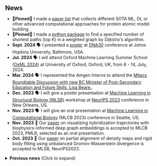 <h2 id="news" style="margin: 2px 0px 10px;">News</h2>

- **📌Pinned📌** I made a [paper list](https://github.com/chenwei-zhang/Papers-atomic-model-building-in-CryoEM-maps) that collects different SOTA ML, DL or other advanced computational approaches for protein atomic model building.
- **📌Pinned📌** I made a [python package](https://anaconda.org/ChenweiZhang/fast_dijkstra) to find a specified number of shortest paths (top K) in a weighted graph by Dijkstra's algorithm.
- **Sept. 2024** 🗣️ I presented a [poster](../assets/files/mismatch_DNA30_poster.pdf) at [DNA30](https://www.dna30.org) conference at Johns Hopkins University, Baltimore, USA.
- **Jul. 2024** 🗣️ I will attend Oxford Machine Learning Summer School ([OxML 2024](https://www.oxfordml.school/)) at University of Oxford, Oxford, UK, from 6 - 14, July, 2024.
- **Mar. 2024** 🗣️ I represented the Amgen Interns to attend the [Mitacs Roundtable Discussion with new BC Minister of Post-Secondary Education and Future Skills, Lisa Beare.](https://twitter.com/MitacsCanada/status/1772987032375054508).
- **Dec. 2023** 🗣️ I will give a poster presentation at [Machine Learning in Structural Biology (MLSB)](https://www.mlsb.io/) workshop at [NeurIPS 2023](https://nips.cc/) conference in New Orleans, US.
- **Nov. 2023** 🗣️ I will give an oral presentation at [Machine Learning in Computational Biology](https://sites.google.com/cs.washington.edu/mlcb2023/) (MLCB 2023) conference in Seattle, US.
- **Nov. 2023** 🎉 Our [paper](https://arxiv.org/abs/2311.03411) on visualizing hybridization trajectories with biophysics-informed deep graph embeddings is accepted to MLCB 2023, PMLR, selected as an oral presentation.
- **Oct. 2023** 🎉 Our [paper](https://arxiv.org/abs/2311.00850) on partial alignment of density maps and rigid body fitting using unbalanced Gromov-Wasserstein divergence is accepted to MLSB, NeurIPS2023.

<details>
  <summary><strong>Previous news</strong> (Click to expand)</summary>

- **Sept. 2023** 🗣️ I presented a [poster](./assets/files/vida_DNA29_poster.pdf) at [DNA29](https://dna29.org/index.html) conference at Tohoku University, Sendai, Japan.
- **Sept. 2023** 🎉 I gave a [talk](https://www.birs.ca/events/2023/5-day-workshops/23w5142/videos/watch/202309071601-Zhang.html) at [BIRS](https://www.birs.ca/events/2023/5-day-workshops/23w5142) workshop in Banff, Canada.
- **Jul. 2023** 🎉 Our [paper](https://drops.dagstuhl.de/opus/volltexte/2023/18788/) on revisiting hybridization kinetics with Bayesian inference is accepted to DNA29.
- **Jul. 2023** 🎉 Our abstract [poster](./assets/files/vida_DNA29_poster.pdf) on visualizing DNA kinetics using deep graph embeddings is accepted to DNA29.
- **Jun. 2023** 👨‍💻 I am starting my internship at [Amgen](https://www.amgen.ca/) focused on employing deep learning in drug discovery.
- **Jan. 2023** 🎉 Our [paper](https://pubs.acs.org/doi/abs/10.1021/acs.jpcc.2c06569) on revisiting plasmonic properties of complex semiconductor nanocrystals using Magnetic Circular Dichroism Spectroscopy is accepted to The Journal of Physical Chemistry C.
- **Dec. 2022** 🗣️ I presented a [poster](https://neurips.cc/media/PosterPDFs/NeurIPS%202022/59044.png?t=1669169245.3355224) at NeurIPS2022 conference in New Orleans, US.
- **Oct. 2022** 🎉 Our [workshop paper](https://www.mlsb.io/papers_2022/Visualizing_DNA_reaction_trajectories_with_deep_graph_embedding_approaches.pdf) on using semi-VAE for visualization of DNA reaction trajectories is accepted to MLSB, NeurIPS2022.
- **Oct 2022** ✍️ I PASSED my PhD qualification exam!
- **Aug. 2022** 🗣️ I attended [DNA28](https://dna28.cs.unm.edu/) conference at University of New Mexico, Albuquerque, US.
- **Jul. 2022** 🎉 Our abstract [poster](./assets/files/move-update_DNA28_poster.pdf) on faster elementary steps in DNA reaction simulators is accepted to DNA28.
- **Dec. 2021** 🎉 Our [paper](https://pubs.acs.org/doi/abs/10.1021/acs.jpcc.1c06959) on the study of origin of d^0 magnetism in transparent metal oxide nanocrystals is accepted to The Journal of Physical Chemistry C.
- **Sept. 2021** 📕 I am beginning my doctoral journey in the [Department of Computer Science](https://www.cs.ubc.ca) at the [University of British Columbia](https://www.ubc.ca)！
- **Feb. 2021** 👨‍🎓 I obtained my MSc degree from the [University of Waterloo](https://uwaterloo.ca)！
- **Sept. 2020** 🎉 Our [paper](https://iopscience.iop.org/article/10.1149/09803.0077ecst/meta) on manipulating carrier polarization in semiconductor nanocrystals is accepted to ECS Transactions.
- **Sept. 2018** 📕 I am beginning my MSc study at the [University of Waterloo](https://uwaterloo.ca)！
- **Sept. 2015 - Aug. 2018** 👨‍🎓 I obtained a dual Bachelor's degree from the [University of Waterloo](https://uwaterloo.ca) (Dean’s Honours List) [BSc] and [Beijing Jiaotong University](http://en.njtu.edu.cn) [BEng] within 3 years!
- **Sept. 2015** 🐣 Academic life starts!

</details>
